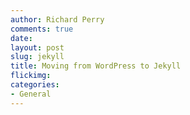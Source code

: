 ```yaml
---
author: Richard Perry
comments: true
date:
layout: post
slug: jekyll
title: Moving from WordPress to Jekyll
flickimg: 
categories:
- General
---
```


